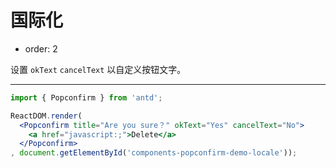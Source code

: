 # 国际化

- order: 2

设置 `okText` `cancelText` 以自定义按钮文字。

---

````jsx
import { Popconfirm } from 'antd';

ReactDOM.render(
  <Popconfirm title="Are you sure？" okText="Yes" cancelText="No">
    <a href="javascript:;">Delete</a>
  </Popconfirm>
, document.getElementById('components-popconfirm-demo-locale'));
````
